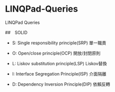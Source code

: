 # LINQPad-Queries
LINQPad Queries

##　SOLID

- S: Single responsibility principle(SRP) 單一職責

- O: Open/close principle(OCP) 開放/封閉原則

- L: Liskov substitution principle(LSP) Liskov替換

- I: Interface Segregation Principle(ISP) 介面隔離

- D: Dependency Inversion Principle(DIP) 依賴反轉
